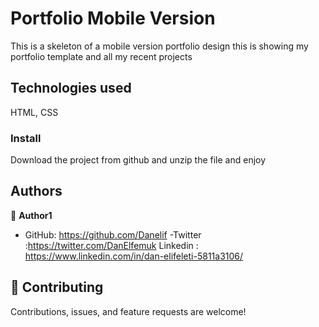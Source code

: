 # Portfolio Mobile Version

This is a skeleton of a mobile version portfolio design this is showing my portfolio template and all my recent projects

## Technologies used

HTML, CSS

### Install

Download the project from github and unzip the file and enjoy

## Authors

👤 **Author1**

- GitHub: https://github.com/Danelif
  -Twitter :https://twitter.com/DanElfemuk
  Linkedin : https://www.linkedin.com/in/dan-elifeleti-5811a3106/

## 🤝 Contributing

Contributions, issues, and feature requests are welcome!
